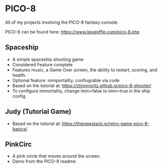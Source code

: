# PICO-8
All of my projects involving the PICO-8 fantasy console.

PICO-8 can be found here: https://www.lexaloffle.com/pico-8.php

## Spaceship
- A simple spaceship shooting game
- Considered Feature complete
- Features music, a Game Over screen, the ability to restart, scoring, and health.
- Optional feature: immportality, confiugrable via code
- Based on the tutorial at: https://ztiromoritz.github.io/pico-8-shooter/
- To configure immortality, change imm=false to imm=true in the ship config

## Judy (Tutorial Game)
- Based on the tutorial at: https://thenewstack.io/retro-game-pico-8-basics/

## PinkCirc
- A pink circle that moves around the screen.
- Demo from the PICO-8 readme

